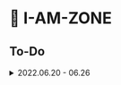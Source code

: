 # 📢 I-AM-ZONE

## To-Do

<details>
    <summary>2022.06.20 - 06.26</summary>

##### To-Do

-   [x] **Git-flow** 공부하고 글로 정리하고 사용해보기
    -   [x] 📕 공부
    -   [x] ✍ 글 작성
    -   [x] 📆 실습
-   [ ] **MonoRepo** 공부하고 글로 정리하고 사용해보기
    -   [ ] 📕 공부
    -   [ ] ✍ 글 작성
    -   [ ] 📆 실습

##### 📖 Writing

-   [git flow 에 대하여](./git-flow/README.md)
-   [software version 작성법](./software-version/README.md)

</details>
